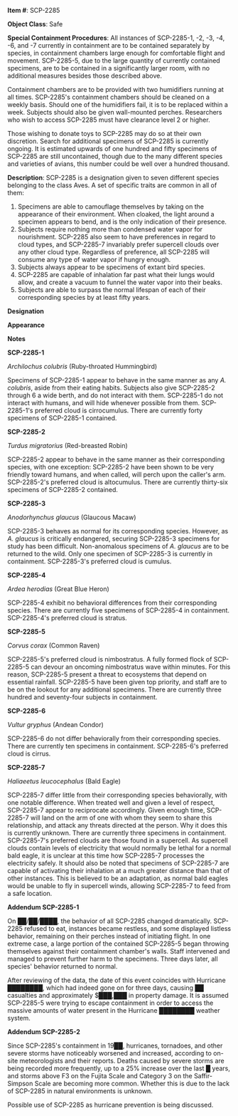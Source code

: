 **Item #**: SCP-2285

**Object Class**: Safe

**Special Containment Procedures**: All instances of SCP-2285-1, -2, -3, -4, -6, and -7 currently in containment are to be contained separately by species, in containment chambers large enough for comfortable flight and movement. SCP-2285-5, due to the large quantity of currently contained specimens, are to be contained in a significantly larger room, with no additional measures besides those described above.

Containment chambers are to be provided with two humidifiers running at all times. SCP-2285's containment chambers should be cleaned on a weekly basis. Should one of the humidifiers fail, it is to be replaced within a week. Subjects should also be given wall-mounted perches. Researchers who wish to access SCP-2285 must have clearance level 2 or higher.

Those wishing to donate toys to SCP-2285 may do so at their own discretion. Search for additional specimens of SCP-2285 is currently ongoing. It is estimated upwards of one hundred and fifty specimens of SCP-2285 are still uncontained, though due to the many different species and varieties of avians, this number could be well over a hundred thousand.

**Description**: SCP-2285 is a designation given to seven different species belonging to the class Aves. A set of specific traits are common in all of them:

1.  Specimens are able to camouflage themselves by taking on the appearance of their environment. When cloaked, the light around a specimen appears to bend, and is the only indication of their presence.
2.  Subjects require nothing more than condensed water vapor for nourishment. SCP-2285 also seem to have preferences in regard to cloud types, and SCP-2285-7 invariably prefer supercell clouds over any other cloud type. Regardless of preference, all SCP-2285 will consume any type of water vapor if hungry enough.
3.  Subjects always appear to be specimens of extant bird species.
4.  SCP-2285 are capable of inhalation far past what their lungs would allow, and create a vacuum to funnel the water vapor into their beaks.
5.  Subjects are able to surpass the normal lifespan of each of their corresponding species by at least fifty years.

**Designation**

**Appearance**

**Notes**

**SCP-2285-1**

_Archilochus colubris_ (Ruby-throated Hummingbird)

Specimens of SCP-2285-1 appear to behave in the same manner as any _A. colubris_, aside from their eating habits. Subjects also give SCP-2285-2 through 6 a wide berth, and do not interact with them. SCP-2285-1 do not interact with humans, and will hide whenever possible from them. SCP-2285-1's preferred cloud is cirrocumulus. There are currently forty specimens of SCP-2285-1 contained.

**SCP-2285-2**

_Turdus migratorius_ (Red-breasted Robin)

SCP-2285-2 appear to behave in the same manner as their corresponding species, with one exception: SCP-2285-2 have been shown to be very friendly toward humans, and when called, will perch upon the caller's arm. SCP-2285-2's preferred cloud is altocumulus. There are currently thirty-six specimens of SCP-2285-2 contained.

**SCP-2285-3**

_Anodorhynchus glaucus_ (Glaucous Macaw)

SCP-2285-3 behaves as normal for its corresponding species. However, as _A. glaucus_ is critically endangered, securing SCP-2285-3 specimens for study has been difficult. Non-anomalous specimens of _A. glaucus_ are to be returned to the wild. Only one specimen of SCP-2285-3 is currently in containment. SCP-2285-3's preferred cloud is cumulus.

**SCP-2285-4**

_Ardea herodias_ (Great Blue Heron)

SCP-2285-4 exhibit no behavioral differences from their corresponding species. There are currently five specimens of SCP-2285-4 in containment. SCP-2285-4's preferred cloud is stratus.

**SCP-2285-5**

_Corvus corax_ (Common Raven)

SCP-2285-5's preferred cloud is nimbostratus. A fully formed flock of SCP-2285-5 can devour an oncoming nimbostratus wave within minutes. For this reason, SCP-2285-5 present a threat to ecosystems that depend on essential rainfall. SCP-2285-5 have been given top priority, and staff are to be on the lookout for any additional specimens. There are currently three hundred and seventy-four subjects in containment.

**SCP-2285-6**

_Vultur gryphus_ (Andean Condor)

SCP-2285-6 do not differ behaviorally from their corresponding species. There are currently ten specimens in containment. SCP-2285-6's preferred cloud is cirrus.

**SCP-2285-7**

_Haliaeetus leucocephalus_ (Bald Eagle)

SCP-2285-7 differ little from their corresponding species behaviorally, with one notable difference. When treated well and given a level of respect, SCP-2285-7 appear to reciprocate accordingly. Given enough time, SCP-2285-7 will land on the arm of one with whom they seem to share this relationship, and attack any threats directed at the person. Why it does this is currently unknown. There are currently three specimens in containment. SCP-2285-7's preferred clouds are those found in a supercell. As supercell clouds contain levels of electricity that would normally be lethal for a normal bald eagle, it is unclear at this time how SCP-2285-7 processes the electricity safely. It should also be noted that specimens of SCP-2285-7 are capable of activating their inhalation at a much greater distance than that of other instances. This is believed to be an adaptation, as normal bald eagles would be unable to fly in supercell winds, allowing SCP-2285-7 to feed from a safe location.

**Addendum SCP-2285-1**

On ██/██/████, the behavior of all SCP-2285 changed dramatically. SCP-2285 refused to eat, instances became restless, and some displayed listless behavior, remaining on their perches instead of initiating flight. In one extreme case, a large portion of the contained SCP-2285-5 began throwing themselves against their containment chamber's walls. Staff intervened and managed to prevent further harm to the specimens. Three days later, all species' behavior returned to normal.

After reviewing of the data, the date of this event coincides with Hurricane ████████, which had indeed gone on for three days, causing ██ casualties and approximately $███,███ in property damage. It is assumed SCP-2285-5 were trying to escape containment in order to access the massive amounts of water present in the Hurricane ████████ weather system.

**Addendum SCP-2285-2**

Since SCP-2285's containment in 19██, hurricanes, tornadoes, and other severe storms have noticeably worsened and increased, according to on-site meteorologists and their reports. Deaths caused by severe storms are being recorded more frequently, up to a 25% increase over the last █ years, and storms above F3 on the Fujita Scale and Category 3 on the Saffir-Simpson Scale are becoming more common. Whether this is due to the lack of SCP-2285 in natural environments is unknown.

Possible use of SCP-2285 as hurricane prevention is being discussed.